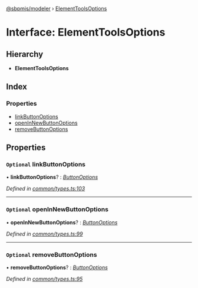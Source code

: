 [@sbpmjs/modeler](../README.md) › [ElementToolsOptions](elementtoolsoptions.md)

# Interface: ElementToolsOptions

## Hierarchy

* **ElementToolsOptions**

## Index

### Properties

* [linkButtonOptions](elementtoolsoptions.md#optional-linkbuttonoptions)
* [openInNewButtonOptions](elementtoolsoptions.md#optional-openinnewbuttonoptions)
* [removeButtonOptions](elementtoolsoptions.md#optional-removebuttonoptions)

## Properties

### `Optional` linkButtonOptions

• **linkButtonOptions**? : *[ButtonOptions](buttonoptions.md)*

*Defined in [common/types.ts:103](https://github.com/mkolodiy/sbpmjs/blob/6939d2f/packages/sbpm-modeler/lib/common/types.ts#L103)*

___

### `Optional` openInNewButtonOptions

• **openInNewButtonOptions**? : *[ButtonOptions](buttonoptions.md)*

*Defined in [common/types.ts:99](https://github.com/mkolodiy/sbpmjs/blob/6939d2f/packages/sbpm-modeler/lib/common/types.ts#L99)*

___

### `Optional` removeButtonOptions

• **removeButtonOptions**? : *[ButtonOptions](buttonoptions.md)*

*Defined in [common/types.ts:95](https://github.com/mkolodiy/sbpmjs/blob/6939d2f/packages/sbpm-modeler/lib/common/types.ts#L95)*
